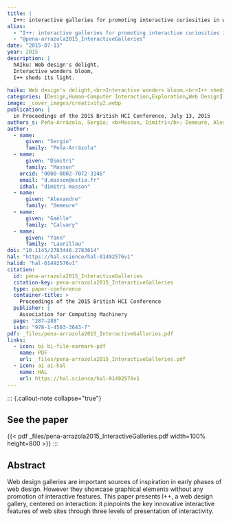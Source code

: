 ```yaml
---
title: |
  I++: interactive galleries for promoting interactive curiosities in web designs
alias:
  - "I++: interactive galleries for promoting interactive curiosities in web designs"
  - "@pena-arrazola2015_InteractiveGalleries"
date: "2015-07-13"
year: 2015
description: |
  hAIku: Web design's delight,
  Interactive wonders bloom,
  I++ sheds its light.
  
haiku: Web design's delight,<br>Interactive wonders bloom,<br>I++ sheds its light.<br>
categories: [Design,Human-Computer Interaction,Exploration,Web Design]
image: _cover_images/creativity2.webp
publication: |
  in Proceedings of the 2015 British HCI Conference, July 13, 2015 
authors_s: Peña-Arrázola, Sergio; <b>Masson, Dimitri</b>; Demeure, Alexandre; Calvary, Gaëlle; Laurillau, Yann
author: 
  - name: 
      given: "Sergio"
      family: "Peña-Arrázola" 
  - name: 
      given: "Dimitri"
      family: "Masson"
    orcid: "0000-0002-7072-3146" 
    email: "d.masson@estia.fr" 
    idhal: "dimitri-masson" 
  - name: 
      given: "Alexandre"
      family: "Demeure" 
  - name: 
      given: "Gaëlle"
      family: "Calvary" 
  - name: 
      given: "Yann"
      family: "Laurillau" 
doi: "10.1145/2783446.2783614"
hal: "https://hal.science/hal-01492576v1"
halid: "hal-01492576v1"
citation:
  id: pena-arrazola2015_InteractiveGalleries
  citation-key: pena-arrazola2015_InteractiveGalleries
  type: paper-conference
  container-title: >
    Proceedings of the 2015 British HCI Conference
  publisher: |
    Association for Computing Machinery
  page: "287–288"
  isbn: "978-1-4503-3643-7"
pdf: _files/pena-arrazola2015_InteractiveGalleries.pdf
links:
  - icon: bi bi-file-earmark-pdf
    name: PDF
    url: _files/pena-arrazola2015_InteractiveGalleries.pdf
  - icon: ai ai-hal
    name: HAL
    url: https://hal.science/hal-01492576v1
---
```



::: {.callout-note collapse="true"}

## See the paper

{{< pdf _files/pena-arrazola2015_InteractiveGalleries.pdf width=100% height=800 >}} 
:::


## Abstract

Web design galleries are important sources of inspiration in early phases of web design. However they showcase graphical elements without any promotion of interactive features. This paper presents I++, a web design gallery, centered on interaction: it pinpoints the key innovative interactive features of web sites through three levels of presentation of interactivity.
